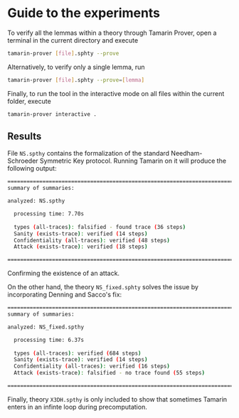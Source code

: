 # Guide to the experiments

To verify all the lemmas within a theory through Tamarin Prover, open a terminal in the current directory and execute

```bash
tamarin-prover [file].sphty --prove
```

Alternatively, to verify only a single lemma, run

```bash
tamarin-prover [file].sphty --prove=[lemma]
```

Finally, to run the tool in the interactive mode on all files within the current folder, execute

```bash
tamarin-prover interactive .
```

## Results

File ```NS.spthy``` contains the formalization of the standard Needham-Schroeder Symmetric Key protocol. Running Tamarin on it will produce the following output:

```bash
==============================================================================
summary of summaries:

analyzed: NS.spthy

  processing time: 7.70s
  
  types (all-traces): falsified - found trace (36 steps)
  Sanity (exists-trace): verified (14 steps)
  Confidentiality (all-traces): verified (48 steps)
  Attack (exists-trace): verified (18 steps)

==============================================================================
```

Confirming the existence of an attack.

On the other hand, the theory ```NS_fixed.sphty``` solves the issue by incorporating Denning and Sacco's fix:

```bash
==============================================================================
summary of summaries:

analyzed: NS_fixed.spthy

  processing time: 6.37s
  
  types (all-traces): verified (684 steps)
  Sanity (exists-trace): verified (14 steps)
  Confidentiality (all-traces): verified (16 steps)
  Attack (exists-trace): falsified - no trace found (55 steps)

==============================================================================
```

Finally, theory ```X3DH.spthy``` is only included to show that sometimes Tamarin enters in an infinte loop during precomputation.